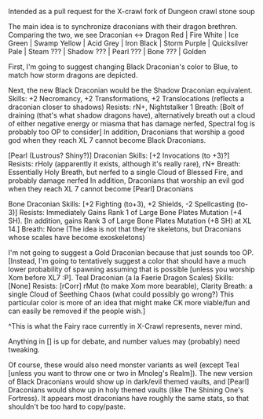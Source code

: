 Intended as a pull request for the X-crawl fork of Dungeon crawl stone soup

The main idea is to synchronize draconians with their dragon brethren. Comparing the two, we see
Draconian <-> Dragon
Red | Fire
White | Ice
Green | Swamp
Yellow | Acid
Grey | Iron
Black | Storm
Purple | Quicksilver
Pale | Steam
??? | Shadow
??? | Pearl
??? | Bone
??? | Golden

First, I'm going to suggest changing Black Draconian's color to Blue, to match how storm dragons are depicted.

Next, the new Black Draconian would be the Shadow Draconian equivalent.
Skills: +2 Necromancy, +2 Transformations, +2 Translocations (reflects a draconian closer to shadows)
Resists: rN+, Nightstalker 1
Breath: [Bolt of draining (that's what shadow dragons have), alternatively breath out a cloud of either negative energy or miasma that has damage nerfed, Spectral fog is probably too OP to consider]
In addition, Draconians that worship a good god when they reach XL 7 cannot become Black Draconians.

[Pearl (Lustrous? Shiny?)] Draconian
Skills: [+2 Invocations (to +3)?]
Resists: rHoly (apparently it exists, although it's really rare), rN+
Breath: Essentially Holy Breath, but nerfed to a single Cloud of Blessed Fire, and probably damage nerfed
In addition, Draconians that worship an evil god when they reach XL 7 cannot become [Pearl] Draconians

Bone Draconian
Skills: [+2 Fighting (to+3), +2 Shields, -2 Spellcasting (to-3)]
Resists: Immediately Gains Rank 1 of Large Bone Plates Mutation (+4 SH). [In addition, gains Rank 3 of Large Bone Plates Mutation (+8 SH) at XL 14.]
Breath: None
(The idea is not that they're skeletons, but Draconians whose scales have become exoskeletons)

I'm not going to suggest a Gold Draconian because that just sounds too OP.
[Instead, I'm going to tentatively suggest a color that should have a much lower probability of spawning assuming that is possible [unless you worship Xom before XL7 :P].
Teal Draconian (a la Faerie Dragon Scales)
Skills: [None]
Resists: [rCorr] rMut (to make Xom more bearable), Clarity
Breath: a single Cloud of Seething Chaos (what could possibly go wrong?)
This particular color is more of an idea that might make CK more viable/fun and can easily be removed if the people wish.]

^This is what the Fairy race currently in X-Crawl represents, never mind.

Anything in [] is up for debate, and number values may (probably) need tweaking.

Of course, these would also need monster variants as well (except Teal [unless you want to throw one or two in Mnoleg's Realm]). The new version of Black Draconians would show up in dark/evil themed vaults, and [Pearl] Draconians would show up in holy themed vaults (like The Shining One's Fortress). It appears most draconians have roughly the same stats, so that shouldn't be too hard to copy/paste.
